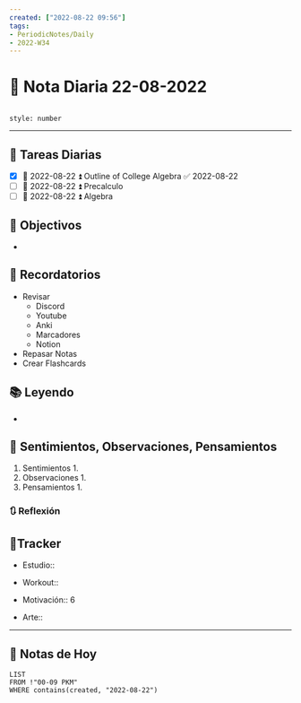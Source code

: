 ```yaml
---
created: ["2022-08-22 09:56"]
tags:
- PeriodicNotes/Daily
- 2022-W34
---
```


# 📅 Nota Diaria 22-08-2022
```toc

style: number

```

---
## 🔷 Tareas Diarias
- [x] 📅 2022-08-22 ⏫ Outline of College Algebra ✅ 2022-08-22
- [ ] 📅 2022-08-22 ⏫ Precalculo
- [ ] 📅 2022-08-22 ⏫ Algebra

## 🎯 Objectivos
- 
## 📕 Recordatorios
- Revisar
	- Discord
	- Youtube
	- Anki
	- Marcadores
	- Notion
- Repasar Notas
- Crear Flashcards

## 📚 Leyendo
- 
## 💬 Sentimientos, Observaciones, Pensamientos 
1. Sentimientos
	1. 
2. Observaciones
	1. 
3. Pensamientos
	1. 
### 🔃 Reflexión

## 🔷Tracker

- Estudio::

- Workout::

- Motivación:: 6

- Arte::
---

## 📅 Notas de Hoy
```dataview
LIST 
FROM !"00-09 PKM" 
WHERE contains(created, "2022-08-22")
```